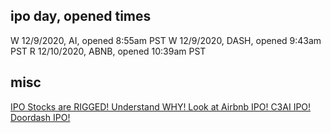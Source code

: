 

## ipo day, opened times
W 12/9/2020, AI, opened 8:55am PST
W 12/9/2020, DASH, opened 9:43am PST
R 12/10/2020, ABNB, opened 10:39am PST







## misc
[IPO Stocks are RIGGED! Understand WHY! Look at Airbnb IPO! C3AI IPO! Doordash IPO!](https://www.youtube.com/watch?v=Ypsegc0OKLI)

